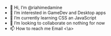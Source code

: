 - 👋 Hi, I’m @riahimedamine
- 👀 I’m interested in GameDev and Desktop apps
- 🌱 I’m currently learning CSS an JavaScript
- 💞️ I’m looking to collaborate on nothing for now
- 📫 How to reach me <a ref="MAILTO:riahimedamine120@gmail.com"> Email <\a>

<!---
riahimedamine/riahimedamine is a ✨ special ✨ repository because its `README.md` (this file) appears on your GitHub profile.
You can click the Preview link to take a look at your changes.
--->
